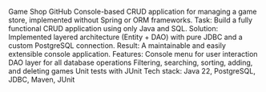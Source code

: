 Game Shop
GitHub
Console-based CRUD application for managing a game store, implemented without Spring or ORM frameworks.
Task: Build a fully functional CRUD application using only Java and SQL.
Solution: Implemented layered architecture (Entity + DAO) with pure JDBC and a custom PostgreSQL connection.
Result: A maintainable and easily extensible console application.
Features:
Console menu for user interaction
DAO layer for all database operations
Filtering, searching, sorting, adding, and deleting games
Unit tests with JUnit
Tech stack: Java 22, PostgreSQL, JDBC, Maven, JUnit
